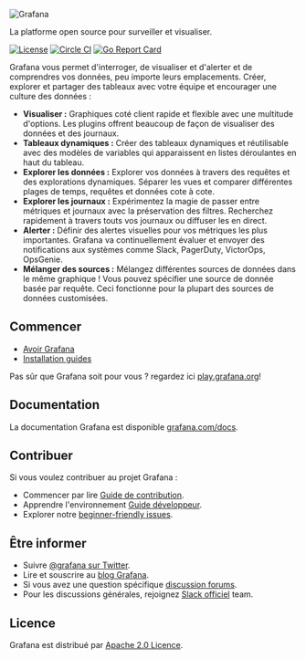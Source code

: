 ![Grafana](docs/logo-horizontal.png)

La platforme open source pour surveiller et visualiser.

[![License](https://img.shields.io/github/license/grafana/grafana)](LICENSE)
[![Circle CI](https://img.shields.io/circleci/build/gh/grafana/grafana)](https://circleci.com/gh/grafana/grafana)
[![Go Report Card](https://goreportcard.com/badge/github.com/grafana/grafana)](https://goreportcard.com/report/github.com/grafana/grafana)

Grafana vous permet d'interroger, de visualiser et d'alerter et de comprendres vos données, peu importe leurs emplacements. Créer, explorer et partager des tableaux avec votre équipe et encourager une culture des données :

- **Visualiser :** Graphiques coté client rapide et flexible avec une multitude d'options. Les plugins offrent beaucoup de façon de visualiser des données et des journaux.
- **Tableaux dynamiques :** Créer des tableaux dynamiques et réutilisable avec des modèles de variables qui apparaissent en listes déroulantes en haut du tableau.
- **Explorer les données :** Explorer vos données à travers des requêtes et des explorations dynamiques. Séparer les vues et comparer différentes plages de temps, requêtes et données cote à cote.
- **Explorer les journaux :** Expérimentez la magie de passer entre métriques et journaux avec la préservation des filtres. Recherchez rapidement à travers touts vos journaux ou diffuser les en direct.
- **Alerter :** Définir des alertes visuelles pour vos métriques les plus importantes. Grafana va continuellement évaluer et envoyer des notifications aux systèmes comme Slack, PagerDuty, VictorOps, OpsGenie.
- **Mélanger des sources :** Mélangez différentes sources de données dans le même graphique ! Vous pouvez spécifier une source de donnée basée par requête. Ceci fonctionne pour la plupart des sources de données customisées.

## Commencer

- [Avoir Grafana](https://grafana.com/get)
- [Installation guides](http://docs.grafana.org/installation/)

Pas sûr que Grafana soit pour vous ? regardez ici [play.grafana.org](https://play.grafana.org/)!

## Documentation

La documentation Grafana est disponible [grafana.com/docs](https://grafana.com/docs/).

## Contribuer

Si vous voulez contribuer au projet Grafana :

- Commencer par lire [Guide de contribution](/CONTRIBUTING.md).
- Apprendre l'environnement [Guide développeur](/contribute/developer-guide.md).
- Explorer notre [beginner-friendly issues](https://github.com/grafana/grafana/issues?q=is%3Aopen+is%3Aissue+label%3A%22beginner+friendly%22).

## Être informer

- Suivre [@grafana sur Twitter](https://twitter.com/grafana/).
- Lire et souscrire au [blog Grafana](https://grafana.com/blog/).
- Si vous avez une question spécifique [discussion forums](https://community.grafana.com/).
- Pour les discussions générales, rejoignez [Slack officiel](http://slack.raintank.io/) team.

## Licence

Grafana est distribué par [Apache 2.0 Licence](https://github.com/grafana/grafana/blob/master/LICENSE).
